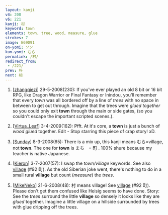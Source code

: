 ```yaml
---
layout: kanji
v4: 208
v6: 221
kanji: 村
keyword: town
elements: town, tree, wood, measure, glue
strokes: 7
image: E69D91
on-yomi: ソン
kun-yomi: むら
permalink: /村/
redirect_from:
 - /221/
prev: 朴
next: 相
---
```


1) [<a href="http://kanji.koohii.com/profile/zhangqiezi">zhangqiezi</a>] 29-5-2008(230): If you&#039;ve ever played an old 8 bit or 16 bit RPG, like Dragon Warrior or Final Fantasy or Inindou, you&#039;ll remember that every <em>town</em> was all bordered off by a line of <em>trees</em> with no space in between to get out through. Imagine that the trees were <em>glued together</em> so you could only exit<strong> town</strong> through the main or side gates, (so you couldn&#039;t escape the important scripted scenes.).

2) [<a href="http://kanji.koohii.com/profile/Virtua_Leaf">Virtua_Leaf</a>] 3-4-2009(162): Pfft. At it&#039;s core, a<strong> town</strong> is just a bunch of <em>wood</em> <em>glued</em> together. Edit - Stop starring this piece of crap story! xD.

3) [<a href="http://kanji.koohii.com/profile/Sunday">Sunday</a>] 8-3-2008(65): There is a mix up, this kanji means むら=village, not<strong> town</strong>. The one for<strong> town</strong> is まち　= 町 . 100% shure because my teacher is native Japanese.

4) [<a href="http://kanji.koohii.com/profile/Kieron">Kieron</a>] 3-7-2007(57): I swap the <em>town/village</em> keywords. See also <a href="../v4/92.html">village</a> (#92 町). As the old Siberian joke went, there&#039;s nothing to do in a small rural <strong>village</strong> but count (<em>measure</em>) the <em>trees</em>.

5) [<a href="http://kanji.koohii.com/profile/MikeNeko">MikeNeko</a>] 21-6-2008(48): 村 means village! See <a href="../v4/92.html">village</a> (#92 町). Please don&#039;t get them confused like Heisig seems to have done. Story: See the <em>tree</em>s surround the little <strong>village</strong> so densely it looks like they are <em>glued</em> together. Imagine a little village on a hillside surrounded by trees with glue dripping off the trees.

